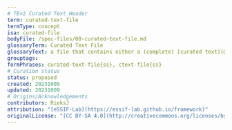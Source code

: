 ```yaml
---
# TEv2 Curated Text Header
term: curated-text-file
termType: concept
isa: curated-file
bodyFile: /spec-files/00-curated-text-file.md
glossaryTerm: Curated Text File
glossaryText: a file that contains either a (complete) [curated text](@), or the [header](@) of that [curated text](@) and a reference to the [file](body-file@) that contains its [body](@).
grouptags:
formPhrases: curated-text-file{ss}, ctext-file{ss}
# Curation status
status: proposed
created: 20231009
updated: 20231009
# Origins/Acknowledgements
contributors: RieksJ
attribution: "[eSSIF-Lab](https://essif-lab.github.io/framework)"
originalLicense: "[CC BY-SA 4.0](http://creativecommons.org/licenses/by-sa/4.0/?ref=chooser-v1)"
---
```

